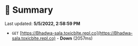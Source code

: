 # 📖 Summary
Last updated: **5/5/2022, 2:58:59 PM**

- `GET` [https://Bhadwa-sala.toxicblte.repl.co](https://Bhadwa-sala.toxicblte.repl.co) - **Down** (2057ms)
